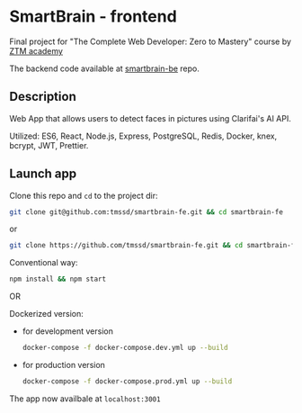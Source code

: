 # SmartBrain - frontend

Final project for "The Complete Web Developer: Zero to Mastery" course by [ZTM academy](https://zerotomastery.io/courses/coding-bootcamp/)

The backend code available at [smartbrain-be](https://github.com/tmssd/smartbrain-be) repo.

## Description

Web App that allows users to detect faces in pictures using Clarifai's AI API.

Utilized: ES6, React, Node.js, Express, PostgreSQL, Redis, Docker, knex, bcrypt, JWT, Prettier.

## Launch app

Clone this repo and `cd` to the project dir:

  ```bash
  git clone git@github.com:tmssd/smartbrain-fe.git && cd smartbrain-fe
  ```

  or

  ```bash
  git clone https://github.com/tmssd/smartbrain-fe.git && cd smartbrain-fe
  ```

Conventional way:

```bash
npm install && npm start
```

OR

Dockerized version:

+ for development version

  ```bash
  docker-compose -f docker-compose.dev.yml up --build
  ```

+ for production version

  ```bash
  docker-compose -f docker-compose.prod.yml up --build
  ```

The app now availbale at `localhost:3001`
